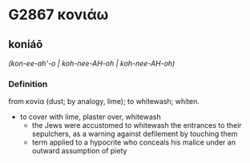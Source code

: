 # G2867 κονιάω

## koniáō

_(kon-ee-ah'-o | koh-nee-AH-oh | koh-nee-AH-oh)_

### Definition

from κονία (dust; by analogy, lime); to whitewash; whiten.

- to cover with lime, plaster over, whitewash
  - the Jews were accustomed to whitewash the entrances to their sepulchers, as a warning against defilement by touching them
  - term applied to a hypocrite who conceals his malice under an outward assumption of piety

